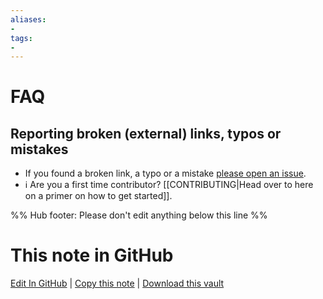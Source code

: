 ```yaml
---
aliases:
- 
tags:
- 
---
```


# FAQ

## Reporting broken (external) links, typos or mistakes

- If you found a broken link, a typo or a mistake [please open an issue](https://github.com/obsidian-community/obsidian-hub/issues/new).
- ℹ️ Are you a first time contributor? [[CONTRIBUTING|Head over to here on a primer on how to get started]].

%% Hub footer: Please don't edit anything below this line %%

# This note in GitHub

<span class="git-footer">[Edit In GitHub](https://github.dev/obsidian-community/obsidian-hub/blob/main/00%20-%20Contribute%20to%20the%20Obsidian%20Hub/FAQ.md "git-hub-edit-note") | [Copy this note](https://raw.githubusercontent.com/obsidian-community/obsidian-hub/main/00%20-%20Contribute%20to%20the%20Obsidian%20Hub/FAQ.md "git-hub-copy-note") | [Download this vault](https://github.com/obsidian-community/obsidian-hub/archive/refs/heads/main.zip "git-hub-download-vault") </span>